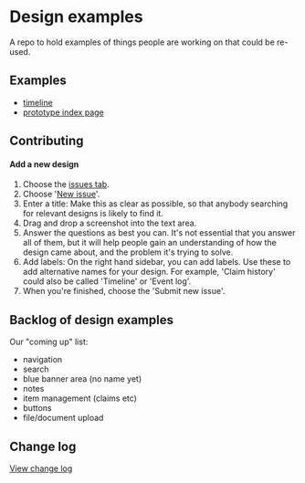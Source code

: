 # Design examples

A repo to hold examples of things people are working on that could be re-used.

## Examples

- [timeline](https://github.com/dwpdigitaltech/design-examples/issues/3)
- [prototype index page](/prototype-index-page)

## Contributing

#### Add a new design

1) Choose the [issues tab](https://github.com/dwpdigitaltech/design-examples/issues).
2) Choose '[New issue](https://github.com/dwpdigitaltech/design-examples/issues/new)'.
3) Enter a title: Make this as clear as possible, so that anybody searching for relevant designs is likely to find it.
4) Drag and drop a screenshot into the text area.
5) Answer the questions as best you can. It's not essential that you answer all of them, but it will help people gain an understanding of how the design came about, and the problem it's trying to solve.
6) Add labels: On the right hand sidebar, you can add labels. Use these to add alternative names for your design. For example, 'Claim history' could also be called 'Timeline' or 'Event log'.
7) When you're finished, choose the 'Submit new issue'.

## Backlog of design examples
Our "coming up" list:
- navigation
- search
- blue banner area (no name yet)
- notes
- item management (claims etc)
- buttons
- file/document upload

## Change log
[View change log](/CHANGELOG.md)
